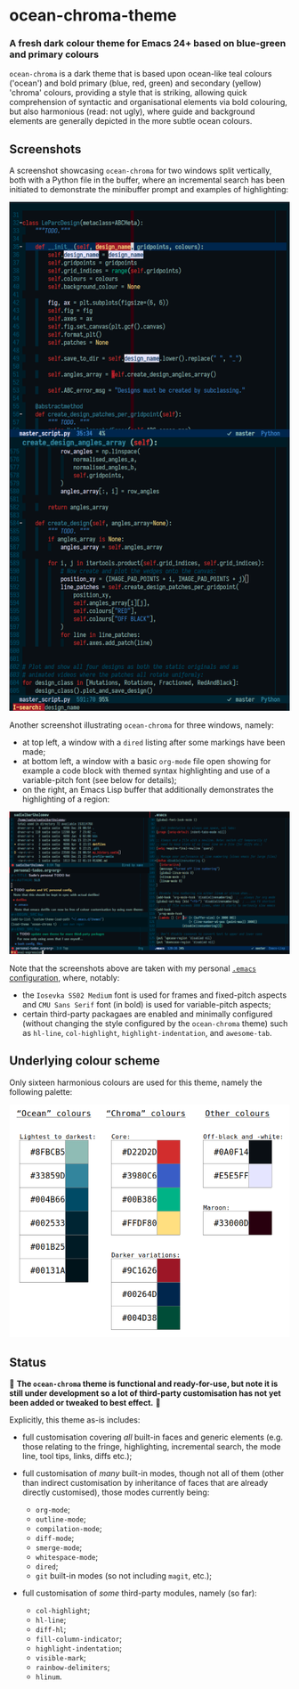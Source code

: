 # ocean-chroma-theme

### A fresh dark colour theme for Emacs 24+ based on blue-green and primary colours

`ocean-chroma` is a dark theme that is based upon ocean-like teal colours
('ocean') and bold primary (blue, red, green) and secondary (yellow) 'chroma'
colours, providing a style that is striking, allowing quick comprehension of
syntactic and organisational elements via bold colouring, but also
harmonious (read: not ugly), where guide and background elements are generally
depicted in the more subtle ocean colours.


## Screenshots

A screenshot showcasing `ocean-chroma` for two windows split vertically, both
with a Python file in the buffer, where an incremental search has been
initiated to demonstrate the minibuffer prompt and examples of highlighting:

![ocean_chroma_theme_screenshot_python_isearch](img/screenshot-python-isearch.png)

Another screenshot illustrating `ocean-chroma` for three windows, namely:

* at top left, a window with a `dired` listing after some markings have been
  made;
* at bottom left, a window with a basic `org-mode` file open showing for
  example a code block with themed syntax highlighting and use of a
  variable-pitch font (see below for details);
* on the right, an Emacs Lisp buffer that additionally demonstrates the
  highlighting of a region:

![ocean_chroma_theme_screenshot_dired_org_lisp](img/screenshot-dired-org-lisp.png)

Note that the screenshots above are taken with my personal
[`.emacs` configuration](https://github.com/sadielbartholomew/sadielbartholomew/blob/master/dotfiles/.emacs),
where, notably:

* the `Iosevka SS02 Medium` font is used for frames and fixed-pitch aspects
  and `CMU Sans Serif` font (in bold) is used for variable-pitch aspects;
* certain third-party packagaes are enabled and minimally configured
  (without changing the style configured by the `ocean-chroma` theme) such as
  `hl-line`, `col-highlight`, `highlight-indentation`, and `awesome-tab`.


## Underlying colour scheme

Only sixteen harmonious colours are used for this theme, namely the
following palette:

![ocean_chroma_theme_colour_palette](img/ocean_chroma_palette.png)


## Status

:pushpin: **The `ocean-chroma` theme is functional and ready-for-use, but note
it is still under development so a lot of third-party customisation has not
yet been added or tweaked to best effect.** :pushpin:

Explicitly, this theme as-is includes:

* full customisation covering *all* built-in faces and generic elements
  (e.g. those relating to the fringe, highlighting, incremental search,
  the mode line, tool tips, links, diffs etc.);

* full customisation of *many* built-in modes, though not all of them (other
  than indirect customisation by inheritance of faces that are already
  directly customised), those modes currently being:
  * `org-mode`;
  * `outline-mode`;
  * `compilation-mode`;
  * `diff-mode`;
  * `smerge-mode`;
  * `whitespace-mode`;
  * `dired`;
  * `git` built-in modes (so not including `magit`, etc.);

* full customisation of *some* third-party modules, namely (so far):
  * `col-highlight`;
  * `hl-line`;
  * `diff-hl`;
  * `fill-column-indicator`;
  * `highlight-indentation`;
  * `visible-mark`;
  * `rainbow-delimiters`;
  * `hlinum`.
